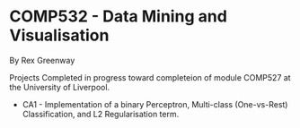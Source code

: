# COMP532 - Data Mining and Visualisation
By Rex Greenway

Projects Completed in progress toward completeion of module COMP527 at the University of Liverpool.

- CA1 - Implementation of a binary Perceptron, Multi-class (One-vs-Rest) Classification, and L2 Regularisation term.